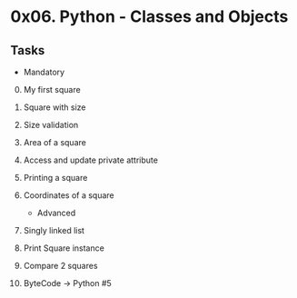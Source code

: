 # 0x06. Python - Classes and Objects

## Tasks
   * Mandatory
0. My first square
1. Square with size
2. Size validation
3. Area of a square
4. Access and update private attribute
5. Printing a square
6. Coordinates of a square

   * Advanced
7. Singly linked list
8. Print Square instance
9. Compare 2 squares
10. ByteCode -> Python #5
